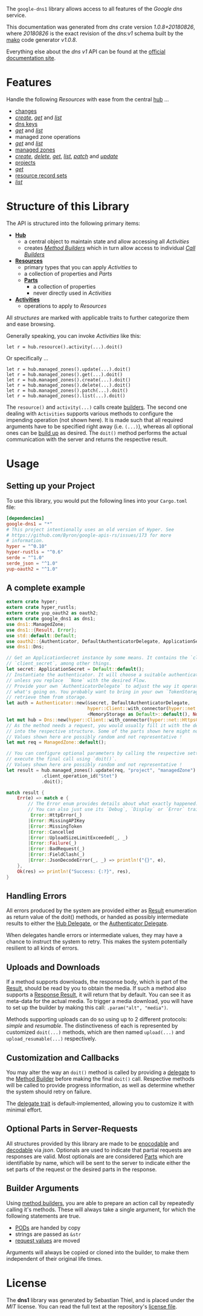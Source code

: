 <!---
DO NOT EDIT !
This file was generated automatically from 'src/mako/api/README.md.mako'
DO NOT EDIT !
-->
The `google-dns1` library allows access to all features of the *Google dns* service.

This documentation was generated from *dns* crate version *1.0.8+20180826*, where *20180826* is the exact revision of the *dns:v1* schema built by the [mako](http://www.makotemplates.org/) code generator *v1.0.8*.

Everything else about the *dns* *v1* API can be found at the
[official documentation site](https://developers.google.com/cloud-dns).
# Features

Handle the following *Resources* with ease from the central [hub](https://docs.rs/google-dns1/1.0.8+20180826/google_dns1/struct.Dns.html) ... 

* [changes](https://docs.rs/google-dns1/1.0.8+20180826/google_dns1/struct.Change.html)
 * [*create*](https://docs.rs/google-dns1/1.0.8+20180826/google_dns1/struct.ChangeCreateCall.html), [*get*](https://docs.rs/google-dns1/1.0.8+20180826/google_dns1/struct.ChangeGetCall.html) and [*list*](https://docs.rs/google-dns1/1.0.8+20180826/google_dns1/struct.ChangeListCall.html)
* [dns keys](https://docs.rs/google-dns1/1.0.8+20180826/google_dns1/struct.DnsKey.html)
 * [*get*](https://docs.rs/google-dns1/1.0.8+20180826/google_dns1/struct.DnsKeyGetCall.html) and [*list*](https://docs.rs/google-dns1/1.0.8+20180826/google_dns1/struct.DnsKeyListCall.html)
* managed zone operations
 * [*get*](https://docs.rs/google-dns1/1.0.8+20180826/google_dns1/struct.ManagedZoneOperationGetCall.html) and [*list*](https://docs.rs/google-dns1/1.0.8+20180826/google_dns1/struct.ManagedZoneOperationListCall.html)
* [managed zones](https://docs.rs/google-dns1/1.0.8+20180826/google_dns1/struct.ManagedZone.html)
 * [*create*](https://docs.rs/google-dns1/1.0.8+20180826/google_dns1/struct.ManagedZoneCreateCall.html), [*delete*](https://docs.rs/google-dns1/1.0.8+20180826/google_dns1/struct.ManagedZoneDeleteCall.html), [*get*](https://docs.rs/google-dns1/1.0.8+20180826/google_dns1/struct.ManagedZoneGetCall.html), [*list*](https://docs.rs/google-dns1/1.0.8+20180826/google_dns1/struct.ManagedZoneListCall.html), [*patch*](https://docs.rs/google-dns1/1.0.8+20180826/google_dns1/struct.ManagedZonePatchCall.html) and [*update*](https://docs.rs/google-dns1/1.0.8+20180826/google_dns1/struct.ManagedZoneUpdateCall.html)
* [projects](https://docs.rs/google-dns1/1.0.8+20180826/google_dns1/struct.Project.html)
 * [*get*](https://docs.rs/google-dns1/1.0.8+20180826/google_dns1/struct.ProjectGetCall.html)
* [resource record sets](https://docs.rs/google-dns1/1.0.8+20180826/google_dns1/struct.ResourceRecordSet.html)
 * [*list*](https://docs.rs/google-dns1/1.0.8+20180826/google_dns1/struct.ResourceRecordSetListCall.html)




# Structure of this Library

The API is structured into the following primary items:

* **[Hub](https://docs.rs/google-dns1/1.0.8+20180826/google_dns1/struct.Dns.html)**
    * a central object to maintain state and allow accessing all *Activities*
    * creates [*Method Builders*](https://docs.rs/google-dns1/1.0.8+20180826/google_dns1/trait.MethodsBuilder.html) which in turn
      allow access to individual [*Call Builders*](https://docs.rs/google-dns1/1.0.8+20180826/google_dns1/trait.CallBuilder.html)
* **[Resources](https://docs.rs/google-dns1/1.0.8+20180826/google_dns1/trait.Resource.html)**
    * primary types that you can apply *Activities* to
    * a collection of properties and *Parts*
    * **[Parts](https://docs.rs/google-dns1/1.0.8+20180826/google_dns1/trait.Part.html)**
        * a collection of properties
        * never directly used in *Activities*
* **[Activities](https://docs.rs/google-dns1/1.0.8+20180826/google_dns1/trait.CallBuilder.html)**
    * operations to apply to *Resources*

All *structures* are marked with applicable traits to further categorize them and ease browsing.

Generally speaking, you can invoke *Activities* like this:

```Rust,ignore
let r = hub.resource().activity(...).doit()
```

Or specifically ...

```ignore
let r = hub.managed_zones().update(...).doit()
let r = hub.managed_zones().get(...).doit()
let r = hub.managed_zones().create(...).doit()
let r = hub.managed_zones().delete(...).doit()
let r = hub.managed_zones().patch(...).doit()
let r = hub.managed_zones().list(...).doit()
```

The `resource()` and `activity(...)` calls create [builders][builder-pattern]. The second one dealing with `Activities` 
supports various methods to configure the impending operation (not shown here). It is made such that all required arguments have to be 
specified right away (i.e. `(...)`), whereas all optional ones can be [build up][builder-pattern] as desired.
The `doit()` method performs the actual communication with the server and returns the respective result.

# Usage

## Setting up your Project

To use this library, you would put the following lines into your `Cargo.toml` file:

```toml
[dependencies]
google-dns1 = "*"
# This project intentionally uses an old version of Hyper. See
# https://github.com/Byron/google-apis-rs/issues/173 for more
# information.
hyper = "^0.10"
hyper-rustls = "^0.6"
serde = "^1.0"
serde_json = "^1.0"
yup-oauth2 = "^1.0"
```

## A complete example

```Rust
extern crate hyper;
extern crate hyper_rustls;
extern crate yup_oauth2 as oauth2;
extern crate google_dns1 as dns1;
use dns1::ManagedZone;
use dns1::{Result, Error};
use std::default::Default;
use oauth2::{Authenticator, DefaultAuthenticatorDelegate, ApplicationSecret, MemoryStorage};
use dns1::Dns;

// Get an ApplicationSecret instance by some means. It contains the `client_id` and 
// `client_secret`, among other things.
let secret: ApplicationSecret = Default::default();
// Instantiate the authenticator. It will choose a suitable authentication flow for you, 
// unless you replace  `None` with the desired Flow.
// Provide your own `AuthenticatorDelegate` to adjust the way it operates and get feedback about 
// what's going on. You probably want to bring in your own `TokenStorage` to persist tokens and
// retrieve them from storage.
let auth = Authenticator::new(&secret, DefaultAuthenticatorDelegate,
                              hyper::Client::with_connector(hyper::net::HttpsConnector::new(hyper_rustls::TlsClient::new())),
                              <MemoryStorage as Default>::default(), None);
let mut hub = Dns::new(hyper::Client::with_connector(hyper::net::HttpsConnector::new(hyper_rustls::TlsClient::new())), auth);
// As the method needs a request, you would usually fill it with the desired information
// into the respective structure. Some of the parts shown here might not be applicable !
// Values shown here are possibly random and not representative !
let mut req = ManagedZone::default();

// You can configure optional parameters by calling the respective setters at will, and
// execute the final call using `doit()`.
// Values shown here are possibly random and not representative !
let result = hub.managed_zones().update(req, "project", "managedZone")
             .client_operation_id("Stet")
             .doit();

match result {
    Err(e) => match e {
        // The Error enum provides details about what exactly happened.
        // You can also just use its `Debug`, `Display` or `Error` traits
         Error::HttpError(_)
        |Error::MissingAPIKey
        |Error::MissingToken
        |Error::Cancelled
        |Error::UploadSizeLimitExceeded(_, _)
        |Error::Failure(_)
        |Error::BadRequest(_)
        |Error::FieldClash(_)
        |Error::JsonDecodeError(_, _) => println!("{}", e),
    },
    Ok(res) => println!("Success: {:?}", res),
}

```
## Handling Errors

All errors produced by the system are provided either as [Result](https://docs.rs/google-dns1/1.0.8+20180826/google_dns1/enum.Result.html) enumeration as return value of 
the doit() methods, or handed as possibly intermediate results to either the 
[Hub Delegate](https://docs.rs/google-dns1/1.0.8+20180826/google_dns1/trait.Delegate.html), or the [Authenticator Delegate](https://docs.rs/yup-oauth2/*/yup_oauth2/trait.AuthenticatorDelegate.html).

When delegates handle errors or intermediate values, they may have a chance to instruct the system to retry. This 
makes the system potentially resilient to all kinds of errors.

## Uploads and Downloads
If a method supports downloads, the response body, which is part of the [Result](https://docs.rs/google-dns1/1.0.8+20180826/google_dns1/enum.Result.html), should be
read by you to obtain the media.
If such a method also supports a [Response Result](https://docs.rs/google-dns1/1.0.8+20180826/google_dns1/trait.ResponseResult.html), it will return that by default.
You can see it as meta-data for the actual media. To trigger a media download, you will have to set up the builder by making
this call: `.param("alt", "media")`.

Methods supporting uploads can do so using up to 2 different protocols: 
*simple* and *resumable*. The distinctiveness of each is represented by customized 
`doit(...)` methods, which are then named `upload(...)` and `upload_resumable(...)` respectively.

## Customization and Callbacks

You may alter the way an `doit()` method is called by providing a [delegate](https://docs.rs/google-dns1/1.0.8+20180826/google_dns1/trait.Delegate.html) to the 
[Method Builder](https://docs.rs/google-dns1/1.0.8+20180826/google_dns1/trait.CallBuilder.html) before making the final `doit()` call. 
Respective methods will be called to provide progress information, as well as determine whether the system should 
retry on failure.

The [delegate trait](https://docs.rs/google-dns1/1.0.8+20180826/google_dns1/trait.Delegate.html) is default-implemented, allowing you to customize it with minimal effort.

## Optional Parts in Server-Requests

All structures provided by this library are made to be [enocodable](https://docs.rs/google-dns1/1.0.8+20180826/google_dns1/trait.RequestValue.html) and 
[decodable](https://docs.rs/google-dns1/1.0.8+20180826/google_dns1/trait.ResponseResult.html) via *json*. Optionals are used to indicate that partial requests are responses 
are valid.
Most optionals are are considered [Parts](https://docs.rs/google-dns1/1.0.8+20180826/google_dns1/trait.Part.html) which are identifiable by name, which will be sent to 
the server to indicate either the set parts of the request or the desired parts in the response.

## Builder Arguments

Using [method builders](https://docs.rs/google-dns1/1.0.8+20180826/google_dns1/trait.CallBuilder.html), you are able to prepare an action call by repeatedly calling it's methods.
These will always take a single argument, for which the following statements are true.

* [PODs][wiki-pod] are handed by copy
* strings are passed as `&str`
* [request values](https://docs.rs/google-dns1/1.0.8+20180826/google_dns1/trait.RequestValue.html) are moved

Arguments will always be copied or cloned into the builder, to make them independent of their original life times.

[wiki-pod]: http://en.wikipedia.org/wiki/Plain_old_data_structure
[builder-pattern]: http://en.wikipedia.org/wiki/Builder_pattern
[google-go-api]: https://github.com/google/google-api-go-client

# License
The **dns1** library was generated by Sebastian Thiel, and is placed 
under the *MIT* license.
You can read the full text at the repository's [license file][repo-license].

[repo-license]: https://github.com/Byron/google-apis-rsblob/master/LICENSE.md
